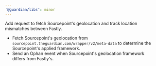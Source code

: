 ```yaml
---
'@guardian/libs': minor
---
```


Add request to fetch Sourcepoint's geolocation and track location mismatches between Fastly.

- Fetch Sourcepoint's geolocation from `sourcepoint.theguardian.com/wrapper/v2/meta-data` to determine the Sourcepoint's applied framework.
- Send an Ophan event when Sourcepoint's geolocation framework differs from Fastly's.
